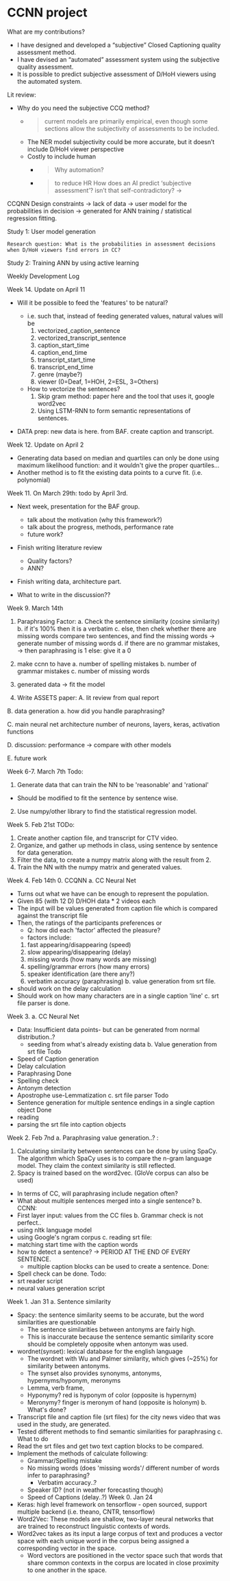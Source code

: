 # CCNN project




What are my contributions?

- I have designed and developed a “subjective” Closed Captioning quality assessment method.
- I have devised an “automated” assessment system using the subjective quality assessment.
- It is possible to predict subjective assessment of D/HoH viewers using the automated system.

Lit review:
- Why do you need the subjective CCQ method?
    - > current models are primarily empirical, even though some sections allow the subjectivity of assessments to be included.
    - The NER model subjectivity could be more accurate, but it doesn’t include D/HoH viewer perspective
    - Costly to include human
        - > Why automation? 
        - > to reduce HR
How does an AI predict ‘subjective assessment’? isn’t that self-contradictory? -> 

CCQNN
Design constraints
	-> lack of data
		-> user model for the probabilities in decision
		-> generated for ANN training / statistical regression fitting.

Study 1:
	User model generation
	
	Research question: What is the probabilities in assessment decisions when D/HoH viewers find errors in CC?
		
	
Study 2:
	Training ANN by using active learning













Weekly Development Log

Week 14. Update on April 11
- Will it be possible to feed the 'features' to be natural?
  - i.e. such that, instead of feeding generated values,
  natural values will be 
    1. vectorized_caption_sentence
    2. vectorized_transcript_sentence
    3. caption_start_time
    4. caption_end_time
    5. transcript_start_time
    6. transcript_end_time
    7. genre (maybe?)
    8. viewer (0=Deaf, 1=HOH, 2=ESL, 3=Others)
  - How to vectorize the sentences?
    1) Skip gram method: paper here and the tool that uses it, google word2vec
    2) Using LSTM-RNN to form semantic representations of 
    sentences.

- DATA prep: new data is here. from BAF. create caption and transcript.




Week 12. Update on April 2
- Generating data based on median and quartiles can only be done using maximum likelihood function: and it wouldn't give the proper quartiles...
- Another method is to fit the existing data points to a curve fit. (i.e. polynomial)

Week 11. On March 29th: todo by April 3rd.

- Next week, presentation for the BAF group.
  - talk about the motivation (why this framework?)
  - talk about the progress, methods, performance rate
  - future work?

- Finish writing literature review
  - Quality factors?
  - ANN?
- Finish writing data, architecture part.
- What to write in the discussion??

Week 9. March 14th
1. Paraphrasing Factor:
  a. Check the sentence similarity (cosine similarity)
  b. if it's 100% then it is a verbatim
  c. else, then chek whether there are missing words
    compare two sentences, and find the missing words
    -> generate number of missing words
  d. if there are no grammar mistakes,
    -> then paraphrasing is 1
    else: 
      give it a 0

2. make ccnn to have
  a. number of spelling mistakes
  b. number of grammar mistakes
  c. number of missing words

3. generated data -> fit the model

4. Write ASSETS paper:
  A. lit review from qual report
  
  B. data generation
    a. how did you handle paraphrasing?
    
  C. main neural net architecture
    number of neurons, layers,
    keras, activation functions
  
  D. discussion:
    performance -> compare with other models
  
  E. future work




Week 6-7. March 7th
Todo:
1. Generate data that can train the NN to be 'reasonable' and 'rational'
 - Should be modified to fit the sentence by sentence wise.
2. Use numpy/other library to find the statistical regression model.


Week 5. Feb 21st
TODo:
1. Create another caption file, and transcript for CTV video.
2. Organize, and gather up methods in class, 
   using sentence by sentence for data generation.
3. Filter the data, to create a numpy matrix along with the result from 2.
4. Train the NN with the numpy matrix and generated values.

Week 4. Feb 14th
0. CCQNN
a. CC Neural Net
  - Turns out what we have can be enough to represent the population.
  - Given 85 (with 12 D) D/HOH data * 2 videos each
  - The input will be values generated from caption file which is compared against the transcript file
  - Then, the ratings of the participants preferences or
      - Q: how did each 'factor' affected the pleasure?
      - factors include: 
      1. fast appearing/disappearing (speed)
      2. slow appearing/disappearing (delay)
      3. missing words (how many words are missing)
      4. spelling/grammar errors (how many errors)
      5. speaker identification (are there any?)
      6. verbatim accuracy (paraphrasing)
b. value generation from srt file.
  - should work on the delay calculation
  - Should work on how many characters are in a single caption 'line'
c. srt file parser is done.

Week 3.
a. CC Neural Net
  - Data: Insufficient data points- but can be generated from normal distribution..?
    - seeding from what's already existing data
b. Value generation from srt file
  Todo
  - Speed of Caption generation
  - Delay calculation
  - Paraphrasing
  Done
  - Spelling check
  - Antonym detection
  - Apostrophe use-Lemmatization
c. srt file parser
  Todo
  - Sentence generation for multiple sentence endings in a single caption object
  Done
  - reading
  - parsing the srt file into caption objects

Week 2. Feb 7nd
a. Paraphrasing value generation..? :
  1. Calculating similarity between sentences can be done by using SpaCy. The algorithm which SpaCy uses is to compare the n-gram language model. They claim
  the context similarity is still reflected.
  2. Spacy is trained based on the word2vec. (GloVe corpus can also be used)
  - In terms of CC, will paraphrasing include negation often?
  - What about multiple sentences merged into a single sentence?
b. CCNN:
  - First layer input: values from the CC files
b. Grammar check is not perfect.. 
  - using nltk language model
  - using Google's ngram corpus
c. reading srt file:
  - matching start time with the caption words
  - how to detect a sentence? -> PERIOD AT THE END OF EVERY SENTENCE.
    - multiple caption blocks can be used to create a sentence.
Done: 
  - Spell check can be done.
Todo:
  - srt reader script
  - neural values generation script

Week 1. Jan 31
a. Sentence similarity
  - Spacy: the sentence similarity seems to be accurate, but the word similarities are questionable
      - The sentence similarities between antonyms are fairly high.
      - This is inaccurate because the sentence semantic similarity score should be completely opposite when antonym was used.
  - wordnet(synset): lexical database for the english language
      - The wordnet with Wu and Palmer similarity, which gives (~25%) for similarity between antonyms.
      - The synset also provides synonyms, antonyms, hypernyms/hyponym, meronyms
      - Lemma, verb frame, 
      - Hyponymy? red is hyponym of color (opposite is hypernym)
      - Meronymy? finger is meronym of hand (opposite is holonym)
b. What's done?
  - Transcript file and caption file (srt files) for the city news video that was used in the study, are generated.
  - Tested different methods to find semantic similarities for paraphrasing
c. What to do
  - Read the srt files and get two text caption blocks to be compared.
  - Implement the methods of calculate following:
    - Grammar/Spelling mistake
    - No missing words (does 'missing words'/ different number of words infer to paraphrasing?
      - Verbatim accuracy..?
    - Speaker ID? (not in weather forecasting though)
    - Speed of Captions (delay..?)
Week 0. Jan 24
- Keras: high level framework on tensorflow
      - open sourced, support multiple backend (i.e. theano, CNTR, tensorflow)
- Word2Vec: These models are shallow, two-layer neural networks that are trained to reconstruct linguistic contexts of words.          
- Word2vec takes as its input a large corpus of text and 
        produces a vector space with each unique word in the corpus being assigned a corresponding vector in the space.
    - Word vectors are positioned in the vector space such that        words that share common contexts in the corpus are 
        located in close proximity to one another in the space.
